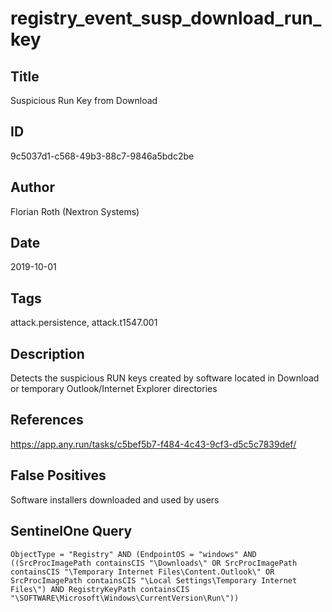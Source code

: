 # registry_event_susp_download_run_key

## Title
Suspicious Run Key from Download

## ID
9c5037d1-c568-49b3-88c7-9846a5bdc2be

## Author
Florian Roth (Nextron Systems)

## Date
2019-10-01

## Tags
attack.persistence, attack.t1547.001

## Description
Detects the suspicious RUN keys created by software located in Download or temporary Outlook/Internet Explorer directories

## References
https://app.any.run/tasks/c5bef5b7-f484-4c43-9cf3-d5c5c7839def/

## False Positives
Software installers downloaded and used by users

## SentinelOne Query
```
ObjectType = "Registry" AND (EndpointOS = "windows" AND ((SrcProcImagePath containsCIS "\Downloads\" OR SrcProcImagePath containsCIS "\Temporary Internet Files\Content.Outlook\" OR SrcProcImagePath containsCIS "\Local Settings\Temporary Internet Files\") AND RegistryKeyPath containsCIS "\SOFTWARE\Microsoft\Windows\CurrentVersion\Run\"))

```
